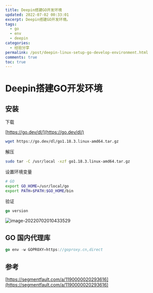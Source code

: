 ```yaml
---
title: Deepin搭建GO开发环境
updated: 2022-07-02 00:33:01
excerpt: Deepin搭建GO开发环境。
tags:
  - go
  - env
  - deepin
categories:
  - 经验分享
permalink: /post/deepin-linux-setup-go-develop-environment.html
comments: true
toc: true
---
```

# Deepin搭建GO开发环境

## 安装

下载

[https://go.dev/dl/](https://go.dev/dl/)

```bash
wget https://go.dev/dl/go1.18.3.linux-amd64.tar.gz
```

解压

```bash
sudo tar -C /usr/local -xzf go1.18.3.linux-amd64.tar.gz
```

设置环境变量

```bash
# GO
export GO_HOME=/usr/local/go
export PATH=$PATH:$GO_HOME/bin
```

验证

```go
go version
```

![image-20220702010433529](https://img1.terwer.space/20220702010522.png)

## GO 国内代理库

```go
go env -w GOPROXY=https://goproxy.cn,direct
```

## 参考

[https://segmentfault.com/a/1190000020293616](https://segmentfault.com/a/1190000020293616)